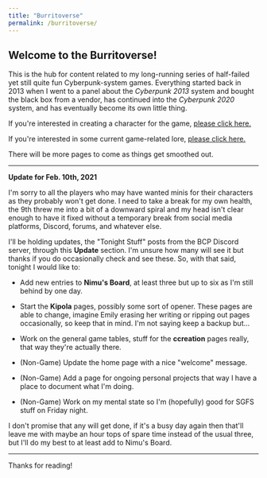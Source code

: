 ```yaml
---
title: "Burritoverse"
permalink: /burritoverse/
---
```


## Welcome to the Burritoverse!

This is the hub for content related to my long-running series of half-failed yet still quite fun Cyberpunk-system games. Everything started back in 2013 when I went to a panel about the *Cyberpunk 2013* system and bought the black box from a vendor, has continued into the *Cyberpunk 2020* system, and has eventually become its own little thing.

If you're interested in creating a character for the game, [please click here.](/ccreation/)

If you're interested in some current game-related lore, [please click here.](/lore.html)

There will be more pages to come as things get smoothed out. 

---

**Update for Feb. 10th, 2021**

I'm sorry to all the players who may have wanted minis for their characters as they probably won't get done. I need to take a break for my own health, the 9th threw me into a bit of a downward spiral and my head isn't clear enough to have it fixed without a temporary break from social media platforms, Discord, forums, and whatever else.

I'll be holding updates, the "Tonight Stuff" posts from the BCP Discord server, through this **Update** section. I'm unsure how many will see it but thanks if you do occasionally check and see these. So, with that said, tonight I would like to:

* Add new entries to **Nimu's Board**, at least three but up to six as I'm still behind by one day.

* Start the **Kipola** pages, possibly some sort of opener. These pages are able to change, imagine Emily erasing her writing or ripping out pages occasionally, so keep that in mind. I'm not saying keep a backup but...

* Work on the general game tables, stuff for the **ccreation** pages really, that way they're actually there.

* (Non-Game) Update the home page with a nice "welcome" message.

* (Non-Game) Add a page for ongoing personal projects that way I have a place to document what I'm doing.

* (Non-Game) Work on my mental state so I'm (hopefully) good for SGFS stuff on Friday night.

I don't promise that any will get done, if it's a busy day again then that'll leave me with maybe an hour tops of spare time instead of the usual three, but I'll do my best to at least add to Nimu's Board.

---

Thanks for reading!
